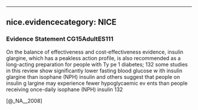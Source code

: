 
---
nice.evidencecategory: NICE
---

### Evidence Statement CG15AdultES111
On the balance of effectiveness and cost-effectiveness evidence, insulin glargine, which has a peakless action profile, is also recommended as a long-acting preparation for people with Ty pe 1 diabetes; 132 some studies in this review show significantly lower fasting blood glucose w ith insulin glargine than isophane (NPH) insulin and others suggest that people on insulin g largine may experience fewer hypoglycaemic ev ents than people receiving once-daily isophane (NPH) insulin 132

[@_NA__2008]

